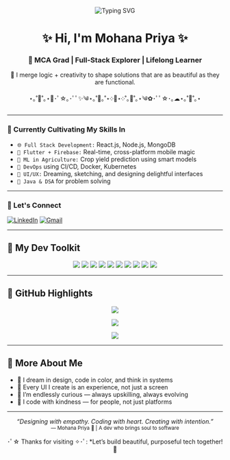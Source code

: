 <p align="center">
  <img src="https://readme-typing-svg.demolab.com?font=Fira+Code&duration=3000&pause=1000&color=EFB1FF&center=true&vCenter=true&width=600&lines=Hey+there+%F0%9F%91%8B%2C+I'm+Mohana+Priya!;MCA+Grad+%7C+Code+Alchemist+%7C+Design+Lover;Crafting+Tech+with+Heart+%E2%9C%A8" alt="Typing SVG" />
</p>

<h1 align="center">✨ Hi, I'm Mohana Priya ✨</h1>
<h3 align="center">💖 MCA Grad | Full-Stack Explorer | Lifelong Learner</h3>

<p align="center">
🌸 I merge logic + creativity to shape solutions that are as beautiful as they are functional.  
</p>

<p align="center">⋆｡˚🌼˚｡⋆🪷･ﾟ☆｡･ﾟﾟ✨༄⋆｡˚🦋｡˚⋆༶🌷⋆༶˚｡🌟˚｡⋆༄✿･ﾟﾟ☆･｡☁︎⋆｡˚🌈˚｡⋆</p>

---

### 🌿 Currently Cultivating My Skills In

- `🌐 Full Stack Development:` React.js, Node.js, MongoDB  
- `📱 Flutter + Firebase:` Real-time, cross-platform mobile magic  
- `🧠 ML in Agriculture:` Crop yield prediction using smart models
- `🚀 DevOps` using CI/CD, Docker, Kubernetes  
- `🎨 UI/UX:` Dreaming, sketching, and designing delightful interfaces   
- `🧠 Java & DSA` for problem solving 

---

### 🌸 Let's Connect

[![LinkedIn](https://img.shields.io/badge/LinkedIn-1f1f1f?style=for-the-badge&logo=linkedin&logoColor=82b1ff)](https://www.linkedin.com/in/mohanapriyak0304)
[![Gmail](https://img.shields.io/badge/Gmail-2c2c2c?style=for-the-badge&logo=gmail&logoColor=ff8a80)](mailto:kmohanapriya0304@gmail.com)

---

## 🧰 My Dev Toolkit

<p align="center">
  <img src="https://img.shields.io/badge/C-1a1a2e?style=for-the-badge&logo=c&logoColor=80d8ff" />
  <img src="https://img.shields.io/badge/Java-2b1a1f?style=for-the-badge&logo=openjdk&logoColor=ffab91" />
  <img src="https://img.shields.io/badge/Flutter-2a1f2c?style=for-the-badge&logo=flutter&logoColor=82b1ff" />
  <img src="https://img.shields.io/badge/Firebase-3a1f1f?style=for-the-badge&logo=firebase&logoColor=ffcc80" />
  <img src="https://img.shields.io/badge/Python-1a1c2c?style=for-the-badge&logo=python&logoColor=ffd180" />
  <img src="https://img.shields.io/badge/Node.js-2a3c2a?style=for-the-badge&logo=node.js&logoColor=b9f6ca" />
  <img src="https://img.shields.io/badge/MongoDB-2a2f2a?style=for-the-badge&logo=mongodb&logoColor=a5d6a7" />
  <img src="https://img.shields.io/badge/Git-2c1f1f?style=for-the-badge&logo=git&logoColor=ff7043" />
  <img src="https://img.shields.io/badge/Figma-2b1a2a?style=for-the-badge&logo=figma&logoColor=ea80fc" />
  <img src="https://img.shields.io/badge/Docker-1f2a2c?style=for-the-badge&logo=docker&logoColor=76dfff" />
  
</p>

---

## 🌈 GitHub Highlights

<p align="center">
  <img src="https://github-readme-stats.vercel.app/api?username=your-github-username&show_icons=true&theme=radical&border_radius=10" />
</p>

<p align="center">
  <img src="https://github-readme-stats.vercel.app/api/top-langs/?username=your-github-username&layout=compact&theme=radical&langs_count=6" />
</p>

<p align="center">
  <img src="https://github-readme-streak-stats.herokuapp.com/?user=your-github-username&theme=radical" />
</p>

---

## 🌼 More About Me

- 🌟 I dream in design, code in color, and think in systems  
- 🦋 Every UI I create is an experience, not just a screen  
- 🧩 I’m endlessly curious — always upskilling, always evolving  
- 💖 I code with kindness — for people, not just platforms  

---

<p align="center">
  <i>“Designing with empathy. Coding with heart. Creating with intention.”</i><br>
  <sub>— Mohana Priya 🌸 | A dev who brings soul to software</sub>
</p>

<p align="center">･ﾟ☆ Thanks for visiting ✧･ﾟ: *Let’s build beautiful, purposeful tech together! 💫</p>
